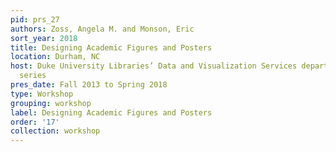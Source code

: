 ```yaml
---
pid: prs_27
authors: Zoss, Angela M. and Monson, Eric
sort_year: 2018
title: Designing Academic Figures and Posters
location: Durham, NC
host: Duke University Libraries’ Data and Visualization Services department workshop
  series
pres_date: Fall 2013 to Spring 2018
type: Workshop
grouping: workshop
label: Designing Academic Figures and Posters
order: '17'
collection: workshop
---
```

